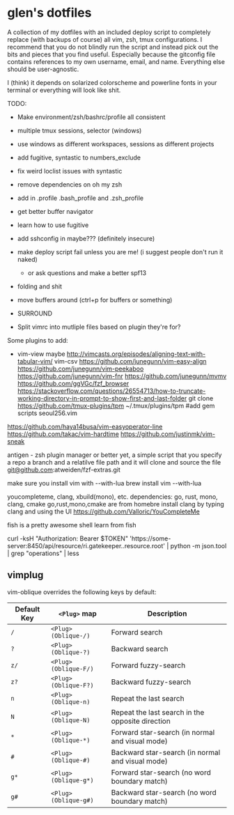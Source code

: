 # glen's dotfiles
A collection of my dotfiles with an included deploy script to completely replace (with backups of course) all vim, zsh, tmux configurations.
I recommend that you do not blindly run the script and instead pick out the bits and pieces that you find useful.
Especially because the gitconfig file contains references to my own username, email, and name. Everything else should be user-agnostic.

I (think) it depends on solarized colorscheme and powerline fonts in your terminal or everything will look like shit.

TODO:

* Make environment/zsh/bashrc/profile all consistent
* multiple tmux sessions, selector (windows)
* use windows as different workspaces, sessions as different projects
* add fugitive, syntastic to numbers_exclude
* fix weird loclist issues with syntastic

* remove dependencies on oh my zsh
* add in .profile .bash_profile and .zsh_profile
* get better buffer navigator
* learn how to use fugitive
* add sshconfig in maybe??? (definitely insecure)
* make deploy script fail unless you are me! (i suggest people don't run it naked)
  * or ask questions and make a better spf13
* folding and shit
* move buffers around (ctrl+p for buffers or something)
* SURROUND
* Split vimrc into mutliple files based on plugin they're for?

Some plugins to add:
* vim-view maybe
http://vimcasts.org/episodes/aligning-text-with-tabular-vim/
vim-csv
https://github.com/junegunn/vim-easy-align
https://github.com/junegunn/vim-peekaboo
https://github.com/junegunn/vim-fnr
https://github.com/junegunn/mvmv
https://github.com/ggVGc/fzf_browser
https://stackoverflow.com/questions/26554713/how-to-truncate-working-directory-in-prompt-to-show-first-and-last-folder
git clone https://github.com/tmux-plugins/tpm ~/.tmux/plugins/tpm
#add gem scripts
seoul256.vim 

https://github.com/haya14busa/vim-easyoperator-line
https://github.com/takac/vim-hardtime
https://github.com/justinmk/vim-sneak

antigen - zsh plugin manager
or better yet, a simple script that you specify a repo a branch and a relatilve file path and it will clone and source the file
git@github.com:atweiden/fzf-extras.git

make sure you install vim with --with-lua
brew install vim --with-lua

youcompleteme, clang, xbuild(mono), etc.
dependencies: go, rust, mono, clang, cmake
go,rust,mono,cmake are from homebre
install clang by typing clang and using the UI
https://github.com/Valloric/YouCompleteMe

fish is a pretty awesome shell
learn from fish

curl -ksH "Authorization: Bearer $TOKEN" 'https://some-server:8450/api/resource/ri.gatekeeper..resource.root' | python -m json.tool | grep "operations" | less

## vimplug

vim-oblique overrides the following keys by default:

| Default Key | `<Plug>` map           | Description                                      |
| ----------- | -------------------- | ------------------------------------------------ |
| `/`         | `<Plug>(Oblique-/)`  | Forward search                                   |
| `?`         | `<Plug>(Oblique-?)`  | Backward search                                  |
| `z/`        | `<Plug>(Oblique-F/)` | Forward fuzzy-search                             |
| `z?`        | `<Plug>(Oblique-F?)` | Backward fuzzy-search                            |
| `n`         | `<Plug>(Oblique-n)`  | Repeat the last search                           |
| `N`         | `<Plug>(Oblique-N)`  | Repeat the last search in the opposite direction |
| `*`         | `<Plug>(Oblique-*)`  | Forward star-search (in normal and visual mode)  |
| `#`         | `<Plug>(Oblique-#)`  | Backward star-search (in normal and visual mode) |
| `g*`        | `<Plug>(Oblique-g*)` | Forward star-search (no word boundary match)     |
| `g#`        | `<Plug>(Oblique-g#)` | Backward star-search (no word boundary match)    |
